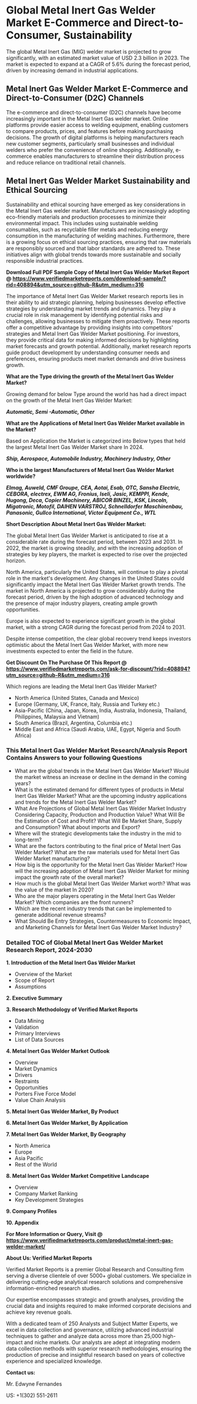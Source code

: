 <h1>Global Metal Inert Gas Welder Market E-Commerce and Direct-to-Consumer, Sustainability</h1><p class=""><p>The global Metal Inert Gas (MIG) welder market is projected to grow significantly, with an estimated market value of USD 2.3 billion in 2023. The market is expected to expand at a CAGR of 5.6% during the forecast period, driven by increasing demand in industrial applications.</p><h2>Metal Inert Gas Welder Market E-Commerce and Direct-to-Consumer (D2C) Channels</h2><p>The e-commerce and direct-to-consumer (D2C) channels have become increasingly important in the Metal Inert Gas welder market. Online platforms provide easier access to welding equipment, enabling customers to compare products, prices, and features before making purchasing decisions. The growth of digital platforms is helping manufacturers reach new customer segments, particularly small businesses and individual welders who prefer the convenience of online shopping. Additionally, e-commerce enables manufacturers to streamline their distribution process and reduce reliance on traditional retail channels.</p><h2>Metal Inert Gas Welder Market Sustainability and Ethical Sourcing</h2><p>Sustainability and ethical sourcing have emerged as key considerations in the Metal Inert Gas welder market. Manufacturers are increasingly adopting eco-friendly materials and production processes to minimize their environmental impact. This includes using sustainable welding consumables, such as recyclable filler metals and reducing energy consumption in the manufacturing of welding machines. Furthermore, there is a growing focus on ethical sourcing practices, ensuring that raw materials are responsibly sourced and that labor standards are adhered to. These initiatives align with global trends towards more sustainable and socially responsible industrial practices.</p></p><p class=""><strong>Download Full PDF Sample Copy of Metal Inert Gas Welder Market Report @ <a href="https://www.verifiedmarketreports.com/download-sample/?rid=408894&utm_source=github-R&utm_medium=316" target="_blank">https://www.verifiedmarketreports.com/download-sample/?rid=408894&utm_source=github-R&utm_medium=316</a></strong></p><p>The importance of&nbsp;Metal Inert Gas Welder Market research reports lies in their ability to aid strategic planning, helping businesses develop effective strategies by understanding market trends and dynamics. They play a crucial role in risk management by identifying potential risks and challenges, allowing businesses to mitigate them proactively. These reports offer a competitive advantage by providing insights into competitors' strategies and Metal Inert Gas Welder Market positioning. For investors, they provide critical data for making informed decisions by highlighting market forecasts and growth potential. Additionally, market research reports guide product development by understanding consumer needs and preferences, ensuring products meet market demands and drive business growth.</p><p><strong>What are the&nbsp;Type driving the growth of the Metal Inert Gas Welder Market?</strong></p><p id="" class="">Growing demand for below Type around the world has had a direct impact on the growth of the Metal Inert Gas Welder Market:</p><p class=""><em><strong>Automatic, Semi -Automatic, Other</strong></em></p><p class=""><strong>What are the&nbsp;Applications&nbsp;of Metal Inert Gas Welder Market available in the Market?</strong></p><p id="" class="">Based on Application the Market is categorized into Below types that held the largest Metal Inert Gas Welder Market share In 2024.</p><p class=""><em><strong>Ship, Aerospace, Automobile Industry, Machinery Industry, Other</strong></em></p><p class=""><strong>Who is the largest Manufacturers of Metal Inert Gas Welder Market worldwide?</strong></p><p><em><strong>Elmag, Auweld, CMF Groupe, CEA, Aotai, Esab, OTC, Sansha Electric, CEBORA, electrex, EWM AG, Fronius, Iseli, Jasic, KEMPPI, Kende, Hugong, Deca, Copier Machinery, ABICOR BINZEL, KSK, Lincoln, Migatronic, Motofil, DAIHEN VARSTROJ, Schnelldorfer Maschinenbau, Panasonic, Gullco International, Victor Equipment Co., WTL</strong></em></p><p id="" class=""><strong>Short Description About Metal Inert Gas Welder Market:</strong></p><p>The global Metal Inert Gas Welder Market is anticipated to rise at a considerable rate during the forecast period, between 2023 and 2031. In 2022, the market is growing steadily, and with the increasing adoption of strategies by key players, the market is expected to rise over the projected horizon.</p><p>North America, particularly the United States, will continue to play a pivotal role in the market's development. Any changes in the United States could significantly impact the Metal Inert Gas Welder Market growth trends. The market in North America is projected to grow considerably during the forecast period, driven by the high adoption of advanced technology and the presence of major industry players, creating ample growth opportunities.</p><p>Europe is also expected to experience significant growth in the global market, with a strong CAGR during the forecast period from 2024 to 2031.</p><p>Despite intense competition, the clear global recovery trend keeps investors optimistic about the Metal Inert Gas Welder Market, with more new investments expected to enter the field in the future.</p><p id="" class=""><strong>Get Discount On The Purchase Of This Report @ <a href="https://www.verifiedmarketreports.com/ask-for-discount/?rid=408894?utm_source=github-R&utm_medium=316" target="_blank">https://www.verifiedmarketreports.com/ask-for-discount/?rid=408894?utm_source=github-R&utm_medium=316</a></strong></p><p class="">Which regions are leading the Metal Inert Gas Welder Market?</p><ul><li>North America (United States, Canada and Mexico)</li><li>Europe (Germany, UK, France, Italy, Russia and Turkey etc.)</li><li>Asia-Pacific (China, Japan, Korea, India, Australia, Indonesia, Thailand, Philippines, Malaysia and Vietnam)</li><li>South America (Brazil, Argentina, Columbia etc.)</li><li>Middle East and Africa (Saudi Arabia, UAE, Egypt, Nigeria and South Africa)</li></ul><h3 id="" class="">This Metal Inert Gas Welder Market Research/Analysis Report Contains Answers to your following Questions</h3><ul><li>What are the global trends in the Metal Inert Gas Welder Market? Would the market witness an increase or decline in the demand in the coming years?</li><li>What is the estimated demand for different types of products in Metal Inert Gas Welder Market? What are the upcoming industry applications and trends for the Metal Inert Gas Welder Market?</li><li>What Are Projections of Global Metal Inert Gas Welder Market Industry Considering Capacity, Production and Production Value? What Will Be the Estimation of Cost and Profit? What Will Be Market Share, Supply and Consumption? What about imports and Export?</li><li>Where will the strategic developments take the industry in the mid to long-term?</li><li>What are the factors contributing to the final price of Metal Inert Gas Welder Market? What are the raw materials used for Metal Inert Gas Welder Market manufacturing?</li><li>How big is the opportunity for the Metal Inert Gas Welder Market? How will the increasing adoption of Metal Inert Gas Welder Market for mining impact the growth rate of the overall market?</li><li>How much is the global Metal Inert Gas Welder Market worth? What was the value of the market In 2020?</li><li>Who are the major players operating in the Metal Inert Gas Welder Market? Which companies are the front runners?</li><li>Which are the recent industry trends that can be implemented to generate additional revenue streams?</li><li>What Should Be Entry Strategies, Countermeasures to Economic Impact, and Marketing Channels for Metal Inert Gas Welder Market Industry?</li></ul><h3 id="" class="">Detailed TOC of Global Metal Inert Gas Welder Market Research Report, 2024-2030</h3><p id="" class=""><strong>1. Introduction of the Metal Inert Gas Welder Market</strong></p><ul><li>Overview of the Market</li><li>Scope of Report</li><li>Assumptions</li></ul><p id="" class=""><strong>2. Executive Summary</strong></p><p id="" class=""><strong>3. Research Methodology of Verified Market Reports</strong></p><ul><li>Data Mining</li><li>Validation</li><li>Primary Interviews</li><li>List of Data Sources</li></ul><p id="" class=""><strong>4. Metal Inert Gas Welder Market Outlook</strong></p><ul><li>Overview</li><li>Market Dynamics</li><li>Drivers</li><li>Restraints</li><li>Opportunities</li><li>Porters Five Force Model</li><li>Value Chain Analysis</li></ul><p id="" class=""><strong>5. Metal Inert Gas Welder Market, By Product</strong></p><p id="" class=""><strong>6. Metal Inert Gas Welder Market, By Application</strong></p><p id="" class=""><strong>7. Metal Inert Gas Welder Market, By Geography</strong></p><ul><li>North America</li><li>Europe</li><li>Asia Pacific</li><li>Rest of the World</li></ul><p id="" class=""><strong>8. Metal Inert Gas Welder Market Competitive Landscape</strong></p><ul><li>Overview</li><li>Company Market Ranking</li><li>Key Development Strategies</li></ul><p id="" class=""><strong>9. Company Profiles</strong></p><p id="" class=""><strong>10. Appendix</strong></p><p id="" class=""><strong>For More Information or Query, Visit @ <a href="https://www.verifiedmarketreports.com/product/metal-inert-gas-welder-market/" target="_blank">https://www.verifiedmarketreports.com/product/metal-inert-gas-welder-market/</a></strong></p><p id="" class=""><strong>About Us: Verified Market Reports</strong></p><p id="" class="">Verified Market Reports is a premier Global Research and Consulting firm serving a diverse clientele of over 5000+ global customers. We specialize in delivering cutting-edge analytical research solutions and comprehensive information-enriched research studies.</p><p id="" class="">Our expertise encompasses strategic and growth analyses, providing the crucial data and insights required to make informed corporate decisions and achieve key revenue goals.</p><p id="" class="">With a dedicated team of 250 Analysts and Subject Matter Experts, we excel in data collection and governance, utilizing advanced industrial techniques to gather and analyze data across more than 25,000 high-impact and niche markets. Our analysts are adept at integrating modern data collection methods with superior research methodologies, ensuring the production of precise and insightful research based on years of collective experience and specialized knowledge.</p><p id="" class=""><strong>Contact us:</strong></p><p id="" class="">Mr. Edwyne Fernandes</p><p id="" class="">US: +1(302) 551-2611</p>